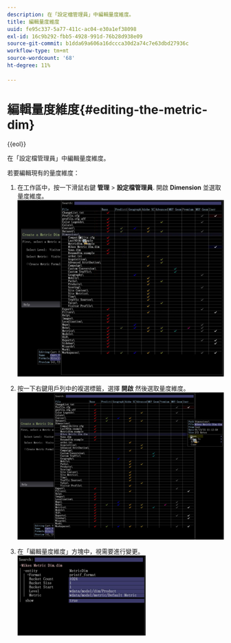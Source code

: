 ```yaml
---
description: 在「設定檔管理員」中編輯量度維度。
title: 編輯量度維度
uuid: fe95c337-5a77-411c-ac04-e30a1ef38098
exl-id: 16c9b292-fbb5-4928-991d-76b28d938e09
source-git-commit: b1dda69a606a16dccca30d2a74c7e63dbd27936c
workflow-type: tm+mt
source-wordcount: '68'
ht-degree: 11%

---
```


# 編輯量度維度{#editing-the-metric-dim}

{{eol}}

在「設定檔管理員」中編輯量度維度。

若要編輯現有的量度維度：

1. 在工作區中，按一下滑鼠右鍵 **管理** > **設定檔管理員**. 開啟 **Dimension** 並選取量度維度。 ![](assets/6_4_workstation_metricdim_edit.png)

1. 按一下右鍵用戶列中的複選標籤，選擇 **開啟** 然後選取量度維度。 ![](assets/6_4_workstation_metricdim_edit_profile.png)

1. 在「編輯量度維度」方塊中，視需要進行變更。 ![](assets/6_4_workstation_metricdim_edit_metricdim.png)
